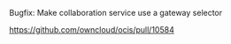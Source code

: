 Bugfix: Make collaboration service use a gateway selector

https://github.com/owncloud/ocis/pull/10584
